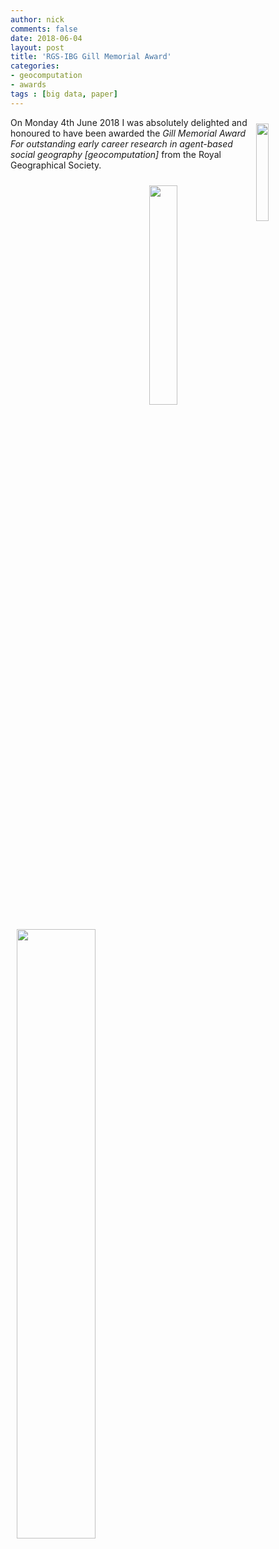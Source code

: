 ```yaml
---
author: nick
comments: false
date: 2018-06-04
layout: post
title: 'RGS-IBG Gill Memorial Award'
categories:
- geocomputation
- awards
tags : [big data, paper]
---
```


<a href="https://www.rgs.org/geography/news/medal-and-award-recipients-receive-their-accolades/">
<img src="https://www.rgs.org/sitefiles/src/img/logo-rgs.svg" style="float:right; width:20%; padding:10px"/></a>

On Monday 4th June 2018 I was absolutely delighted and honoured to have been awarded the _Gill Memorial Award For outstanding early career research in agent-based social geography [geocomputation]_ from the Royal Geographical Society.


<a href="https://www.rgs.org/geography/news/medal-and-award-recipients-receive-their-accolades/">
<img src="{{site.url}}/{{site.baseurl}}/figures/rgs-gill-1.jpg" style="float:right; width:30%; padding:10px"/></a>

<a href="https://www.rgs.org/geography/news/medal-and-award-recipients-receive-their-accolades/">
<img src="{{site.url}}/{{site.baseurl}}/figures/rgs-gill-2.jpg" style="float:left; width:50%; padding:10px"/></a>



